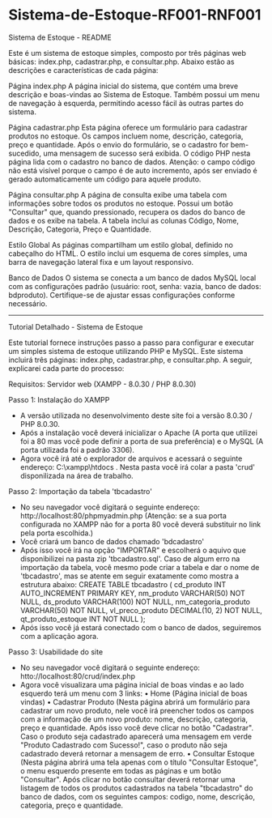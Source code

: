 # Sistema-de-Estoque-RF001-RNF001
Sistema de Estoque - README

Este é um sistema de estoque simples, composto por três páginas web básicas: index.php, cadastrar.php, e consultar.php. Abaixo estão as descrições e características de cada página:

Página index.php
A página inicial do sistema, que contém uma breve descrição e boas-vindas ao Sistema de Estoque. Também possui um menu de navegação à esquerda, permitindo acesso fácil às outras partes do sistema.

Página cadastrar.php
Esta página oferece um formulário para cadastrar produtos no estoque. Os campos incluem nome, descrição, categoria, preço e quantidade. Após o envio do formulário, se o cadastro for bem-sucedido, uma mensagem de sucesso será exibida. O código PHP nesta página lida com o cadastro no banco de dados. Atenção: o campo código não está visível porque o campo é de auto incremento, após ser enviado é gerado automaticamente um código para aquele produto.

Página consultar.php
A página de consulta exibe uma tabela com informações sobre todos os produtos no estoque. Possui um botão "Consultar" que, quando pressionado, recupera os dados do banco de dados e os exibe na tabela. A tabela inclui as colunas Código, Nome, Descrição, Categoria, Preço e Quantidade.

Estilo Global
As páginas compartilham um estilo global, definido no cabeçalho do HTML. O estilo inclui um esquema de cores simples, uma barra de navegação lateral fixa e um layout responsivo.

Banco de Dados
O sistema se conecta a um banco de dados MySQL local com as configurações padrão (usuário: root, senha: vazia, banco de dados: bdproduto). Certifique-se de ajustar essas configurações conforme necessário.


------------------------------------------------------------------------------------------------------------------------------------------------------------------------

Tutorial Detalhado - Sistema de Estoque

Este tutorial fornece instruções passo a passo para configurar e executar um simples sistema de estoque utilizando PHP e MySQL. Este sistema incluirá três páginas: index.php, cadastrar.php, e consultar.php. A seguir, explicarei cada parte do processo:

Requisitos:
Servidor web (XAMPP - 8.0.30 / PHP 8.0.30)

Passo 1: Instalação do XAMPP
- A versão utilizada no desenvolvimento deste site foi a versão 8.0.30 / PHP 8.0.30. 
- Após a instalação você deverá inicializar o Apache (A porta que utilizei foi a 80 mas você pode definir a porta de sua preferência) e o MySQL (A porta utilizada foi a padrão 3306).
- Agora você irá até o explorador de arquivos e acessará o seguinte endereço: C:\xampp\htdocs . Nesta pasta você irá colar a pasta 'crud' disponilizada na área de trabalho.

Passo 2: Importação da tabela 'tbcadastro'
- No seu navegador você digitará o seguinte endereço: http://localhost:80/phpmyadmin.php (Atenção: se a sua porta configurada no XAMPP não for a porta 80 você deverá substituir no link pela porta escolhida.)
- Você criará um banco de dados chamado 'bdcadastro'
- Após isso você irá na opção "IMPORTAR" e escolherá o aquivo que disponibilizei na pasta zip 'tbcadastro.sql'. Caso de algum erro na importação da tabela, você mesmo pode criar a tabela e dar o nome de 'tbcadastro', mas se atente em seguir exatamente como mostra a estrutura abaixo:
CREATE TABLE tbcadastro (
    cd_produto INT AUTO_INCREMENT PRIMARY KEY,
    nm_produto VARCHAR(50) NOT NULL,
    ds_produto VARCHAR(100) NOT NULL,
    nm_categoria_produto VARCHAR(50) NOT NULL,
    vl_preco_produto DECIMAL(10, 2) NOT NULL,
    qt_produto_estoque INT NOT NULL
);
- Após isso você já estará conectado com o banco de dados, seguiremos com a aplicação agora.

Passo 3: Usabilidade do site
- No seu navegador você digitará o seguinte endereço: htto://localhost:80/crud/index.php
- Agora você visualizara uma página inicial de boas vindas e ao lado esquerdo terá um menu com 3 links: 
	• Home (Página inicial de boas vindas)
	• Cadastrar Produto (Nesta página abrirá um formulário para cadastrar um novo produto, nele você irá preencher todos os campos com a informação de um novo produto: nome, descrição, categoria, preço e quantidade. Após isso você deve clicar no botão "Cadastrar". Caso o produto seja cadastrado aparecerá uma mensagem em verde "Produto Cadastrado com Sucesso!", caso o produto não seja cadastrado deverá retornar a mensagem de erro.
	• Consultar Estoque (Nesta página abrirá uma tela apenas com o título "Consultar Estoque", o menu esquerdo presente em todas as páginas e um botão "Consultar". Após clicar no botão consultar deverá retornar uma listagem de todos os produtos cadastrados na tabela "tbcadastro" do banco de dados, com os seguintes campos: codigo, nome, descrição, categoria, preço e quantidade.
